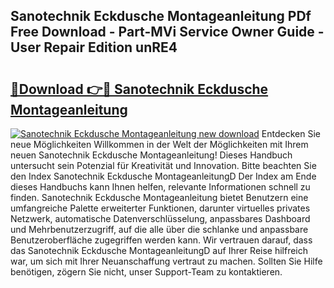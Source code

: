 ## Sanotechnik Eckdusche Montageanleitung PDf Free Download - Part-MVi Service Owner Guide - User Repair Edition unRE4

# <h2><a href="http://df7cccb.blite.top/?on=Sanotechnik+Eckdusche+Montageanleitung">🔗Download 👉🔴 Sanotechnik Eckdusche Montageanleitung</a></h2>

[![Sanotechnik Eckdusche Montageanleitung new download](https://i.imgur.com/lujVjoI.png)](http://df7cccb.blite.top/?on=Sanotechnik+Eckdusche+Montageanleitung)
Entdecken Sie neue Möglichkeiten Willkommen in der Welt der Möglichkeiten mit Ihrem neuen Sanotechnik Eckdusche Montageanleitung! Dieses Handbuch untersucht sein Potenzial für Kreativität und Innovation. Bitte beachten Sie den Index Sanotechnik Eckdusche MontageanleitungD Der Index am Ende dieses Handbuchs kann Ihnen helfen, relevante Informationen schnell zu finden. Sanotechnik Eckdusche Montageanleitung bietet Benutzern eine umfangreiche Palette erweiterter Funktionen, darunter virtuelles privates Netzwerk, automatische Datenverschlüsselung, anpassbares Dashboard und Mehrbenutzerzugriff, auf die alle über die schlanke und anpassbare Benutzeroberfläche zugegriffen werden kann. Wir vertrauen darauf, dass das Sanotechnik Eckdusche MontageanleitungD auf Ihrer Reise hilfreich war, um sich mit Ihrer Neuanschaffung vertraut zu machen. Sollten Sie Hilfe benötigen, zögern Sie nicht, unser Support-Team zu kontaktieren.
